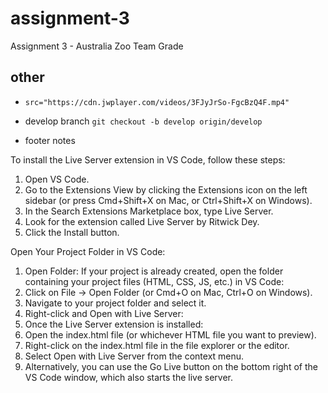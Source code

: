 # assignment-3

Assignment 3 - Australia Zoo Team Grade

## other

- `src="https://cdn.jwplayer.com/videos/3FJyJrSo-FgcBzQ4F.mp4"`

- develop branch
  `git checkout -b develop origin/develop`

- footer notes

To install the Live Server extension in VS Code, follow these steps:

1. Open VS Code.
2. Go to the Extensions View by clicking the Extensions icon on the left sidebar (or press Cmd+Shift+X on Mac, or Ctrl+Shift+X on Windows).
3. In the Search Extensions Marketplace box, type Live Server.
4. Look for the extension called Live Server by Ritwick Dey.
5. Click the Install button.

Open Your Project Folder in VS Code:

1. Open Folder: If your project is already created, open the folder containing your project files (HTML, CSS, JS, etc.) in VS Code:
2. Click on File → Open Folder (or Cmd+O on Mac, Ctrl+O on Windows).
3. Navigate to your project folder and select it.
4. Right-click and Open with Live Server:
5. Once the Live Server extension is installed:
6. Open the index.html file (or whichever HTML file you want to preview).
7. Right-click on the index.html file in the file explorer or the editor.
8. Select Open with Live Server from the context menu.
9. Alternatively, you can use the Go Live button on the bottom right of the VS Code window, which also starts the live server.
